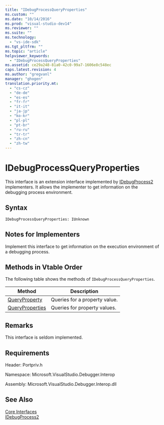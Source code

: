 ```yaml
---
title: "IDebugProcessQueryProperties"
ms.custom: ""
ms.date: "10/14/2016"
ms.prod: "visual-studio-dev14"
ms.reviewer: ""
ms.suite: ""
ms.technology: 
  - "vs-ide-sdk"
ms.tgt_pltfrm: ""
ms.topic: "article"
helpviewer_keywords: 
  - "IDebugProcessQueryProperties"
ms.assetid: ce29a248-81a0-42c0-99a7-1606e8c548ec
caps.latest.revision: 4
ms.author: "gregvanl"
manager: "ghogen"
translation.priority.mt: 
  - "cs-cz"
  - "de-de"
  - "es-es"
  - "fr-fr"
  - "it-it"
  - "ja-jp"
  - "ko-kr"
  - "pl-pl"
  - "pt-br"
  - "ru-ru"
  - "tr-tr"
  - "zh-cn"
  - "zh-tw"
---
```

# IDebugProcessQueryProperties
This interface is an extension interface implemented by [IDebugProcess2](../extensibility/idebugprocess2.md) implementers. It allows the implementer to get information on the debugging process environment.  
  
## Syntax  
  
```  
IDebugProcessQueryProperties: IUnknown  
```  
  
## Notes for Implementers  
 Implement this interface to get information on the execution environment of a debugging process.  
  
## Methods in Vtable Order  
 The following table shows the methods of `IDebugProcessQueryProperties`.  
  
|Method|Description|  
|------------|-----------------|  
|[QueryProperty](../extensibility/idebugprocessqueryproperties--queryproperty.md)|Queries for a property value.|  
|[QueryProperties](../extensibility/idebugprocessqueryproperties--queryproperties.md)|Queries for property values.|  
  
## Remarks  
 This interface is seldom implemented.  
  
## Requirements  
 Header: Portpriv.h  
  
 Namespace: Microsoft.VisualStudio.Debugger.Interop  
  
 Assembly: Microsoft.VisualStudio.Debugger.Interop.dll  
  
## See Also  
 [Core Interfaces](../extensibility/core-interfaces.md)   
 [IDebugProcess2](../extensibility/idebugprocess2.md)